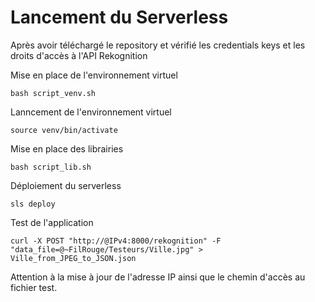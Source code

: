Lancement du Serverless
========================

Après avoir téléchargé le repository et vérifié les credentials keys et les droits d'accès à l'API Rekognition

Mise en place de l'environnement virtuel
```
bash script_venv.sh
```

Lanncement de l'environnement virtuel
```
source venv/bin/activate
```

Mise en place des librairies
```
bash script_lib.sh
```

Déploiement du serverless
```
sls deploy
```

Test de l'application
```
curl -X POST "http://@IPv4:8000/rekognition" -F "data_file=@~FilRouge/Testeurs/Ville.jpg" > Ville_from_JPEG_to_JSON.json
```
Attention à la mise à jour de l'adresse IP ainsi que le chemin d'accès au fichier test.